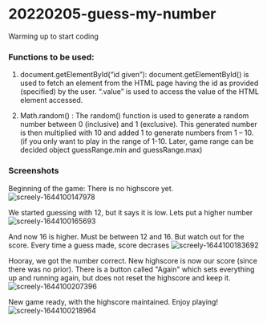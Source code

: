 # 20220205-guess-my-number
Warming up to start coding

### Functions to be used:
1. document.getElementById(“id given”): document.getElementById() is used to fetch an element from the HTML page having the id as provided (specified) by the user.
“.value” is used to access the value of the HTML element accessed.

2. Math.random() : The random() function is used to generate a random number between 0 (inclusive) and 1 (exclusive). This generated number is then multiplied with 10 and added 1 to generate numbers from 1 – 10. (if you only want to play in the range of 1-10. Later, game range can be decided object guessRange.min and guessRange.max)


### Screenshots
Beginning of the game: There is no highscore yet. 
![screely-1644100147978](https://user-images.githubusercontent.com/17750127/152661122-14095020-5c18-4b94-a424-a68c261ea77d.png)

We started guessing with 12, but it says it is low. Lets put a higher number
![screely-1644100165693](https://user-images.githubusercontent.com/17750127/152661124-fd11d14f-d50a-47e0-9190-d8e409417f67.png)

And now 16 is higher. Must be between 12 and 16. But watch out for the score. Every time a guess made, score decrases
![screely-1644100183692](https://user-images.githubusercontent.com/17750127/152661126-cea568a4-c172-405a-9190-35c0ecc8fb9e.png)

Hooray, we got the number correct. New highscore is now our score (since there was no prior). There is a button called "Again" which sets everything up and running again, but does not reset the highscore and keep it. 
![screely-1644100207396](https://user-images.githubusercontent.com/17750127/152661127-5b3e8cfd-0a92-4f11-ae9f-dafb8164ffe2.png)

New game ready, with the highscore maintained. Enjoy playing!
![screely-1644100218964](https://user-images.githubusercontent.com/17750127/152661128-1b11a37b-cd77-4d97-8e94-e85a1bede135.png)

